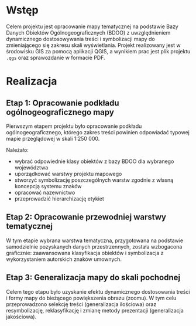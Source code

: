 # Wstęp
Celem projektu jest opracowanie mapy tematycznej na podstawie Bazy Danych Obiektów Ogólnogeograficznych (BDOO) z uwzględnieniem dynamicznego dostosowywania treści i symbolizacji mapy do zmieniającego się zakresu skali wyświetlania. Projekt realizowany jest w środowisku GIS za pomocą aplikacji QGIS, a wynikiem prac jest plik projektu `.qgs` oraz sprawozdanie w formacie PDF.

# Realizacja
## Etap 1: Opracowanie podkładu ogólnogeograficznego mapy
Pierwszym etapem projektu było opracowanie podkładu ogólnogeograficznego, którego zakres treści powinien odpowiadać typowej mapie przeglądowej w skali 1:250 000.

Należało:
- wybrać odpowiednie klasy obiektów z bazy BDOO dla wybranego województwa
- uporządkować warstwy projektu mapowego
- stworzyć symbolizację poszczególnych warstw zgodnie z własną koncepcją systemu znaków
- opracować nazewnictwo
- przeprowadzić hierarchizację etykiet

## Etap 2: Opracowanie przewodniej warstwy tematycznej
W tym etapie wybrana warstwa tematyczna, przygotowana na podstawie samodzielnie pozyskanych danych przestrzennych, została wzbogacona graficznie: 
zaawansowana klasyfikacja obiektów i symbolizacja z wykorzystaniem autorskich znaków umownych.

## Etap 3: Generalizacja mapy do skali pochodnej
Celem tego etapu było uzyskanie efektu dynamicznego dostosowania treści i formy mapy do bieżącego powiększenia obrazu (zoomu).
W tym celu przeprowadzono selekcję treści (generalizacja ilościowa) oraz resymbolizację, reklasyfikację i zmianę metody prezentacji (generalizacja jakościowa).

